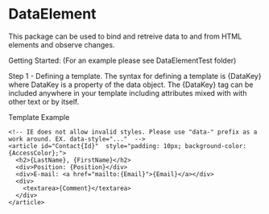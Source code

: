 # DataElement
This package can be used to bind and retreive data to and from HTML elements and observe changes.

Getting Started:
(For an example please see DataElementTest folder)

Step 1 - Defining a template.
  The syntax for defining a template is {DataKey} where DataKey is a property of the data object.
  The {DataKey} tag can be included anywhere in your template including attributes mixed with 
  with other text or by itself.

Template Example 

    <!-- IE does not allow invalid styles. Please use "data-" prefix as a work around. EX. data-style="..."  -->
    <article id="Contact{Id}"  style="padding: 10px; background-color: {AccessColor};"> 
      <h2>{LastName}, {FirstName}</h2> 
      <div>Position: {Position}</div> 
      <div>E-mail: <a href="mailto:{Email}">{Email}</a></div> 
      <div> 
        <textarea>{Comment}</textarea> 
      </div> 
    </article>


